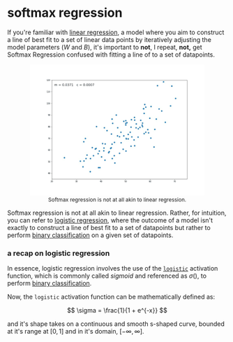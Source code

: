 # softmax regression

If you're familiar with [linear regression](https://www.youtube.com/watch?v=7ArmBVF2dCs), a model where you aim to construct a line of best fit to a set of linear data points by iteratively adjusting the model parameters ($W$ and $B$), it's important to **not**, I repeat, **not,** get Softmax Regression confused with fitting a line of to a set of datapoints.


<p align="center">
  <img src="../util_images/linearreg.gif" width="400" align="center"><br>
  <span style="font-size:12px;">Softmax regression is not at all akin to linear regression.</span>
</p>


Softmax regression is not at all akin to linear regression.
Rather, for intuition, you can refer to [logistic regression](https://www.youtube.com/playlist?list=PLblh5JKOoLUKxzEP5HA2d-Li7IJkHfXSe), where the outcome of a model isn't exactly to construct a line of best fit to a set of datapoints but rather to perform [binary classification](https://en.wikipedia.org/wiki/Binary_classification) on a given set of datapoints.

### a recap on logistic regression

In essence, logistic regression involves the use of the [`logistic`](https://en.wikipedia.org/wiki/Logistic_function) activation function, which is commonly called *sigmoid* and referenced as $\sigma()$, to perform [binary classification](https://en.wikipedia.org/wiki/Binary_classification).

Now, the `logistic` activation function can be mathematically defined as:

$$
\sigma = \frac{1}{1 + e^{-x}}
$$

and it's shape takes on a continuous and smooth s-shaped curve, bounded at it's range at $[0, 1]$ and in it's domain, $[-\infty, \infty]$.